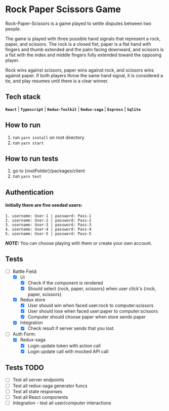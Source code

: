 # Rock Paper Scissors Game
Rock-Paper-Scissors is a game played to settle disputes between two people. 

The game is played with three possible hand signals that represent a rock, paper, and scissors. The rock is a closed fist, paper is a flat hand with fingers and thumb extended and the palm facing downward, and scissors is a fist with the index and middle fingers fully extended toward the opposing player.

Rock wins against scissors, paper wins against rock, and scissors wins against paper. If both players throw the same hand signal, it is considered a tie, and play resumes until there is a clear winner.

## Tech stack
**`React`** | **`Typescript`** | **`Redux-Toolkit`** | **`Redux-saga`** | **`Express`** | **`Sqlite`**
## How to run
1. run `yarn install` on root directory
2. run `yarn start` 

## How to run tests
1. go to {rootFolder}/packages/client
2. run `yarn test` 

## Authentication
#### Initially there are five seeded users:
    1. username: User-1 | password: Pass-1
    2. username: User-2 | password: Pass-2
    3. username: User-3 | password: Pass-3
    4. username: User-4 | password: Pass-4
    5. username: User-5 | password: Pass-5
    
**_NOTE:_**  You can choose playing with them or create your own account.


## Tests
- [ ] Battle Field:
    - [x] Ui
        - [X] Check if the component is rendered
        - [x] Should select {rock, paper, scissors} when user click's {rock, paper, scissors}
    - [x] Redux store
        - [x] User should win when faced user:rock to computer:scissors
        - [x] User should lose when faced user:paper to computer:scissors
        - [x] Computer should choose paper when store sends paper
    - [x] Integration
        - [x] Check result if server sends that you lost.
- [ ] Auth Form:
    - [X] Redux-saga
        - [x] Login update token with action call
        - [x] Login update call with mocked API call
## Tests TODO
- [ ] Test all server endpoints 
- [ ] Test all redux-saga generator funcs
- [ ] Test all state responses
- [ ] Test all React components
- [ ] Integration - test all user/computer interactions
